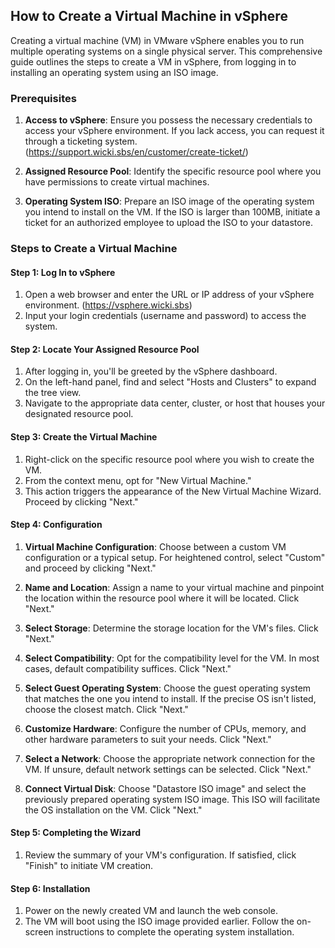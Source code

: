 ## How to Create a Virtual Machine in vSphere

Creating a virtual machine (VM) in VMware vSphere enables you to run multiple operating systems on a single physical server. This comprehensive guide outlines the steps to create a VM in vSphere, from logging in to installing an operating system using an ISO image.

### Prerequisites

1. **Access to vSphere**: Ensure you possess the necessary credentials to access your vSphere environment. If you lack access, you can request it through a ticketing system. (https://support.wicki.sbs/en/customer/create-ticket/)

2. **Assigned Resource Pool**: Identify the specific resource pool where you have permissions to create virtual machines.

3. **Operating System ISO**: Prepare an ISO image of the operating system you intend to install on the VM. If the ISO is larger than 100MB, initiate a ticket for an authorized employee to upload the ISO to your datastore.

### Steps to Create a Virtual Machine

#### Step 1: Log In to vSphere

1. Open a web browser and enter the URL or IP address of your vSphere environment. (https://vsphere.wicki.sbs)
2. Input your login credentials (username and password) to access the system.

#### Step 2: Locate Your Assigned Resource Pool

1. After logging in, you'll be greeted by the vSphere dashboard.
2. On the left-hand panel, find and select "Hosts and Clusters" to expand the tree view.
3. Navigate to the appropriate data center, cluster, or host that houses your designated resource pool.

#### Step 3: Create the Virtual Machine

1. Right-click on the specific resource pool where you wish to create the VM.
2. From the context menu, opt for "New Virtual Machine."
3. This action triggers the appearance of the New Virtual Machine Wizard. Proceed by clicking "Next."

#### Step 4: Configuration

1. **Virtual Machine Configuration**: Choose between a custom VM configuration or a typical setup. For heightened control, select "Custom" and proceed by clicking "Next."

2. **Name and Location**: Assign a name to your virtual machine and pinpoint the location within the resource pool where it will be located. Click "Next."

3. **Select Storage**: Determine the storage location for the VM's files. Click "Next."

4. **Select Compatibility**: Opt for the compatibility level for the VM. In most cases, default compatibility suffices. Click "Next."

5. **Select Guest Operating System**: Choose the guest operating system that matches the one you intend to install. If the precise OS isn't listed, choose the closest match. Click "Next."

6. **Customize Hardware**: Configure the number of CPUs, memory, and other hardware parameters to suit your needs. Click "Next."

7. **Select a Network**: Choose the appropriate network connection for the VM. If unsure, default network settings can be selected. Click "Next."

8. **Connect Virtual Disk**: Choose "Datastore ISO image" and select the previously prepared operating system ISO image. This ISO will facilitate the OS installation on the VM. Click "Next."

#### Step 5: Completing the Wizard

1. Review the summary of your VM's configuration. If satisfied, click "Finish" to initiate VM creation.

#### Step 6: Installation

1. Power on the newly created VM and launch the web console.
2. The VM will boot using the ISO image provided earlier. Follow the on-screen instructions to complete the operating system installation.
